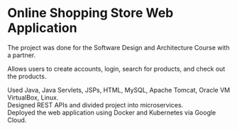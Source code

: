 # Online Shopping Store Web Application
 The project was done for the Software Design and Architecture Course with a partner.
 
 Allows users to create accounts, login, search for products, and check out the products.
 
 Used Java, Java Servlets, JSPs, HTML, MySQL, Apache Tomcat, Oracle VM VirtualBox, Linux. <br />
 Designed REST APIs and divided project into microservices. <br />
 Deployed the web application using Docker and Kubernetes via Google Cloud.
